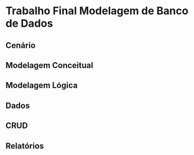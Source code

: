 # Trabalho Final Modelagem de Banco de Dados

## Cenário



## Modelagem Conceitual



## Modelagem Lógica



## Dados



## CRUD



## Relatórios




